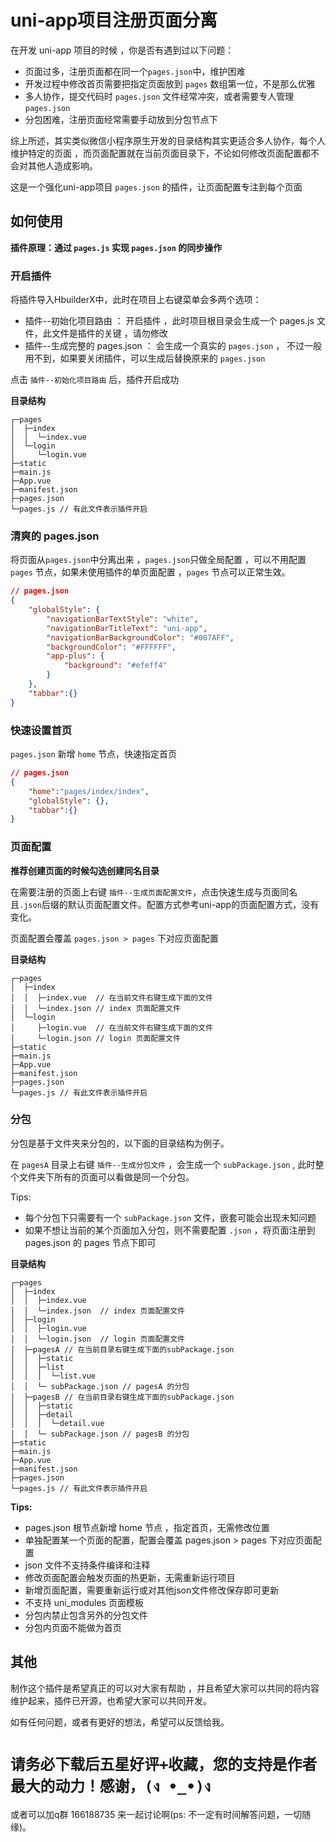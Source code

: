 # uni-app项目注册页面分离
在开发 uni-app 项目的时候 ，你是否有遇到过以下问题：
- 页面过多，注册页面都在同一个`pages.json`中，维护困难
- 开发过程中修改首页需要把指定页面放到 `pages` 数组第一位，不是那么优雅
- 多人协作，提交代码时 `pages.json` 文件经常冲突，或者需要专人管理`pages.json`
- 分包困难，注册页面经常需要手动放到分包节点下

综上所述，其实类似微信小程序原生开发的目录结构其实更适合多人协作，每个人维护特定的页面 ，而页面配置就在当前页面目录下，不论如何修改页面配置都不会对其他人造成影响。

这是一个强化uni-app项目 `pages.json` 的插件，让页面配置专注到每个页面

## 如何使用
**插件原理：通过 `pages.js` 实现 `pages.json` 的同步操作**

### 开启插件
将插件导入HbuilderX中，此时在项目上右键菜单会多两个选项：
- 插件--初始化项目路由 ： 开启插件 ，此时项目根目录会生成一个 pages.js 文件，此文件是插件的关键 ，请勿修改
- 插件--生成完整的 pages.json ： 会生成一个真实的 `pages.json` ， 不过一般用不到，如果要关闭插件，可以生成后替换原来的 `pages.json`

点击 `插件--初始化项目路由` 后，插件开启成功

**目录结构**
```
┌─pages               
│  ├─index
│  │  └─index.vue    
│  └─login
│     └─login.vue    
├─static             
├─main.js       
├─App.vue          
├─manifest.json  
├─pages.json 
└─pages.js // 有此文件表示插件开启
```


### 清爽的 pages.json
将页面从`pages.json`中分离出来  ，`pages.json`只做全局配置 ，可以不用配置 `pages` 节点，如果未使用插件的单页面配置 ，`pages` 节点可以正常生效。

```json
// pages.json
{
	"globalStyle": {
		"navigationBarTextStyle": "white",
		"navigationBarTitleText": "uni-app",
		"navigationBarBackgroundColor": "#007AFF",
		"backgroundColor": "#FFFFFF",
		"app-plus": {
			"background": "#efeff4"
		}
	},
	"tabbar":{}
}
```

### 快速设置首页

`pages.json` 新增 `home` 节点，快速指定首页

```json
// pages.json
{
	"home":"pages/index/index",
	"globalStyle": {},
	"tabbar":{}
}
```

### 页面配置
**推荐创建页面的时候勾选创建同名目录**

在需要注册的页面上右键 `插件--生成页面配置文件`，点击快速生成与页面同名且`.json`后缀的默认页面配置文件。配置方式参考uni-app的页面配置方式，没有变化。

页面配置会覆盖 `pages.json > pages` 下对应页面配置

**目录结构**
```
┌─pages               
│  ├─index
│  │  ├─index.vue  // 在当前文件右键生成下面的文件
│  │  └─index.json // index 页面配置文件    
│  └─login
│     ├─login.vue  // 在当前文件右键生成下面的文件  
│     └─login.json // login 页面配置文件    
├─static             
├─main.js       
├─App.vue          
├─manifest.json  
├─pages.json 
└─pages.js // 有此文件表示插件开启
```


### 分包
分包是基于文件夹来分包的，以下面的目录结构为例子。

在 `pagesA` 目录上右键 `插件--生成分包文件` ，会生成一个 `subPackage.json` , 此时整个文件夹下所有的页面可以看做是同一个分包。

Tips:
- 每个分包下只需要有一个 `subPackage.json` 文件，嵌套可能会出现未知问题
- 如果不想让当前的某个页面加入分包，则不需要配置 `.json` ，将页面注册到 pages.json 的 pages 节点下即可


**目录结构**
```
┌─pages               
│  ├─index
│  │  ├─index.vue    
│  │  └─index.json	// index 页面配置文件    
│  ├─login
│  │  ├─login.vue    
│  │  └─login.json	// login 页面配置文件   
│  ├─pagesA	// 在当前目录右键生成下面的subPackage.json 
│  │  ├─static
│  │  ├─list
│  │  │  └─list.vue 
│  │  └─ subPackage.json // pagesA 的分包
│  ├─pagesB	// 在当前目录右键生成下面的subPackage.json 
│  │  ├─static
│  │  ├─detail
│  │  │  └─detail.vue 
│  │  └─ subPackage.json // pagesB 的分包
├─static             
├─main.js       
├─App.vue          
├─manifest.json  
├─pages.json 
└─pages.js // 有此文件表示插件开启 
```

**Tips:**

- pages.json 根节点新增 home 节点 ，指定首页，无需修改位置
- 单独配置某一个页面的配置，配置会覆盖 pages.json > pages 下对应页面配置
- json 文件不支持条件编译和注释
- 修改页面配置会触发页面的热更新，无需重新运行项目
- 新增页面配置，需要重新运行或对其他json文件修改保存即可更新
- 不支持 uni_modules 页面模板
- 分包内禁止包含另外的分包文件
- 分包内页面不能做为首页

## 其他
制作这个插件是希望真正的可以对大家有帮助 ，并且希望大家可以共同的将内容维护起来，插件已开源，也希望大家可以共同开发。

如有任何问题，或者有更好的想法，希望可以反馈给我。

# `请务必下载后五星好评+收藏，您的支持是作者最大的动力！感谢，(ง •_•)ง`  
或者可以加q群 166188735 来一起讨论啊(ps: 不一定有时间解答问题，一切随缘)。
